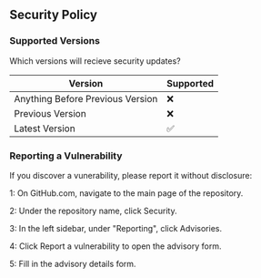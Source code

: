 ## Security Policy

### Supported Versions

Which versions will recieve security updates?

| Version                          | Supported          |
| -------------------------------- | ------------------ |
| Anything Before Previous Version | :x:                |
| Previous Version                 | :x:                |
| Latest Version                   | :white_check_mark: |

### Reporting a Vulnerability

If you discover a vunerability, please report it without disclosure:

1: On GitHub.com, navigate to the main page of the repository.

2: Under the repository name, click Security.

3: In the left sidebar, under "Reporting", click Advisories.

4: Click Report a vulnerability to open the advisory form.

5: Fill in the advisory details form.
